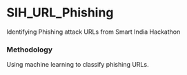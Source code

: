 # SIH_URL_Phishing
Identifying Phishing attack URLs from Smart India Hackathon   

### Methodology  
Using machine learning to classify phishing URLs.

